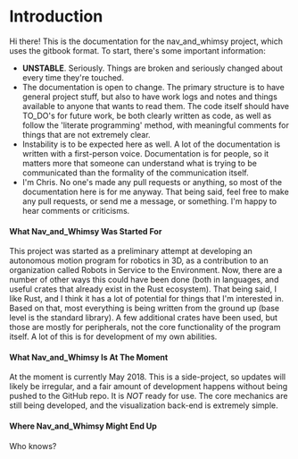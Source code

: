 # Introduction

Hi there! This is the documentation for the nav_and_whimsy project, which uses
the gitbook format. To start, there's some important information:
- __UNSTABLE__. Seriously. Things are broken and seriously changed about
  every time they're touched.
- The documentation is open to change. The primary structure is to have
  general project stuff, but also to have work logs and notes and things
  available to anyone that wants to read them. The code itself should have
  TO_DO's for future work, be both clearly written as code, as well as
  follow the 'literate programming' method, with meaningful comments for
  things that are not extremely clear.
- Instability is to be expected here as well. A lot of the documentation
  is written with a first-person voice. Documentation is for people, so it
  matters more that someone can understand what is trying to be
  communicated than the formality of the communication itself.
- I'm Chris. No one's made any pull requests or anything, so most of the
  documentation here is for me anyway. That being said, feel free to make
  any pull requests, or send me a message, or something. I'm happy to hear
  comments or criticisms.

#### What Nav_and_Whimsy Was Started For
This project was started as a preliminary attempt at developing an autonomous
motion program for robotics in 3D, as a contribution to an organization called
Robots in Service to the Environment. Now, there are a number of other ways this
could have been done (both in languages, and useful crates that already exist
in the Rust ecosystem). That being said, I like Rust, and I think it has a lot
of potential for things that I'm interested in. Based on that, most everything
is being written from the ground up (base level is the standard library). A few
additional crates have been used, but those are mostly for peripherals, not the
core functionality of the program itself. A lot of this is for development of
my own abilities.

#### What Nav_and_Whimsy Is At The Moment
At the moment is currently May 2018. This is a side-project, so updates will
likely be irregular, and a fair amount of development happens without being
pushed to the GitHub repo. It is _NOT_ ready for use. The core mechanics are
still being developed, and the visualization back-end is extremely simple.

#### Where Nav_and_Whimsy Might End Up
Who knows?
